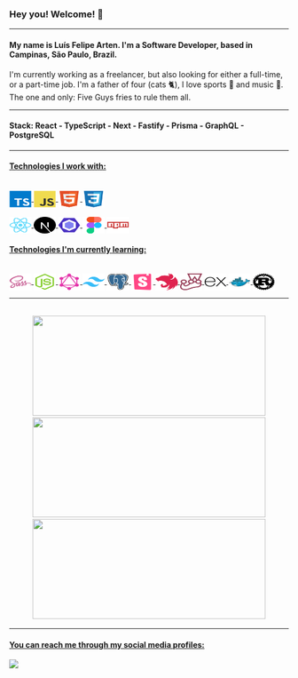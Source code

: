 ### Hey you! Welcome! 👋

---

#### My name is Luís Felipe Arten. I'm a Software Developer, based in Campinas, São Paulo, Brazil.
I'm currently working as a freelancer, but also looking for either a full-time, or a part-time job. I'm a father of four (cats 🐈), I love sports 🏈 and music 🎼. The one and only: Five Guys fries to rule them all.

---

#### Stack: React - TypeScript - Next - Fastify - Prisma - GraphQL - PostgreSQL 

---


<div align="center">
<a href="https://github.com/artenlf">
</div>

#### Technologies I work with:

<div style="display: inline_block"><br>
  <img align="center" alt="TypeScript" height="30" width="40" src="https://github.com/devicons/devicon/blob/master/icons/typescript/typescript-original.svg">
  
  <img align="center" alt="JavaScript" height="30" width="40" src="https://github.com/devicons/devicon/blob/master/icons/javascript/javascript-original.svg">
  
  <img align="center" alt="HTML" height="30" width="40" src="https://github.com/devicons/devicon/blob/master/icons/html5/html5-original.svg">
  
  <img align="center" alt="CSS" height="30" width="40" src="https://github.com/devicons/devicon/blob/master/icons/css3/css3-original.svg">
</div>

<div style="display: inline_block"><br>
  <img align="center" alt="React" height="30" width="40" src="https://github.com/devicons/devicon/blob/master/icons/react/react-original.svg">
  
  <img align="center" alt="Next.js" height="30" width="40" src="https://github.com/devicons/devicon/blob/master/icons/nextjs/nextjs-original.svg">
  
  <img align="center" alt="ESLint" height="30" width="40" src="https://github.com/devicons/devicon/blob/master/icons/eslint/eslint-original.svg">

  <img align="center" alt="Figma" height="30" width="40" src="https://github.com/devicons/devicon/blob/master/icons/figma/figma-original.svg">

  <img align="center" alt="npm" height="30" width="40" src="https://github.com/devicons/devicon/blob/master/icons/npm/npm-original-wordmark.svg">
</div





---

#### Technologies I'm currently learning:
<div style="display: inline_block"><br>
  
  <img align="center" alt="Sass" height="30" width="40" src="https://github.com/devicons/devicon/blob/master/icons/sass/sass-original.svg">
  
  <img align="center" alt="Node.js" height="30" width="40" src="https://github.com/devicons/devicon/blob/master/icons/nodejs/nodejs-original.svg">
  
  <img align="center" alt="GraphQL" height="30" width="40" src="https://github.com/devicons/devicon/blob/master/icons/graphql/graphql-plain.svg">
  
  <img align="center" alt="TailwindCSS" height="30" width="40" src="https://github.com/devicons/devicon/blob/master/icons/tailwindcss/tailwindcss-plain.svg">

  <img align="center" alt="PostgreSQL" height="30" width="40" src="https://github.com/devicons/devicon/blob/master/icons/postgresql/postgresql-original.svg">
  
  <img align="center" alt="Storybook" height="30" width="40" src="https://github.com/devicons/devicon/blob/master/icons/storybook/storybook-original.svg">
  
  <img align="center" alt="Nest" height="30" width="40" src="https://github.com/devicons/devicon/blob/master/icons/nestjs/nestjs-plain.svg">
    
  <img align="center" alt="Jest" height="30" width="40" src="https://github.com/devicons/devicon/blob/master/icons/jest/jest-plain.svg">
    
  <img align="center" alt="Express" height="30" width="40" src="https://github.com/devicons/devicon/blob/master/icons/express/express-original.svg">
    
  <img align="center" alt="Docker" height="30" width="40" src="https://github.com/devicons/devicon/blob/master/icons/docker/docker-original.svg">
    
  <img align="center" alt="Rust" height="30" width="40" src="https://github.com/devicons/devicon/blob/master/icons/rust/rust-plain.svg">

</div>
  
 --- 
  
 </div>
<div align="center"><br>
  <img height="180em" width="420em" src="https://github-readme-stats.vercel.app/api?username=artenlf&show_icons=true&theme=tokyonight&include_all_commits&count_private=true" />
  <img height="180em" width="420em" src="https://streak-stats.demolab.com/?user=artenlf&theme=tokyonight" />
    <img height="180em" width="420em" src="https://github-readme-stats.vercel.app/api/top-langs/?username=artenlf&show_icons=true&theme=tokyonight&include_all_commits&count_private=true&layout=compact" />
</div>

---

#### You can reach me through my social media profiles:

<div>
  <a href="https://www.linkedin.com/in/artenlf/"><img src="https://img.shields.io/badge/LinkedIn-0077B5?style=for-the-badge&logo=linkedin&logoColor=white" target="_blank"></a>
</div>
